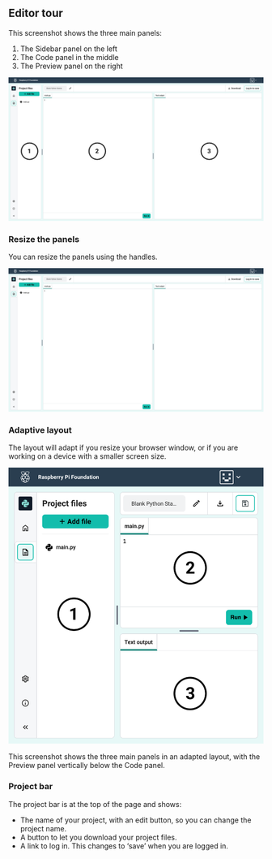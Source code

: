 ## Editor tour

This screenshot shows the three main panels:
1) The Sidebar panel on the left
2) The Code panel in the middle
3) The Preview panel on the right

![A labelled screenshot of the Raspberry Pi Editor.](images/panels-numbered-python.png)

### Resize the panels

You can resize the panels using the handles.

![A screenshot showing the panel resize handles.](images/resize-handles-python.png)

### Adaptive layout

The layout will adapt if you resize your browser window, or if you are working on a device with a smaller screen size.

![A screenshot showing the panels in an adapted layout.](images/panels-adapted-python.png)

This screenshot shows the three main panels in an adapted layout, with the Preview panel vertically below the Code panel.

### Project bar

The project bar is at the top of the page and shows:

+ The name of your project, with an edit button, so you can change the project name.
+ A button to let you download your project files.
+ A link to log in. This changes to ‘save’ when you are logged in.

